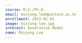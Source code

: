```yaml
---
course: M.S./Ph.D.
email: minjong.lee@postech.ac.kr
enrollment: 2022-01-01
image: minjong-lee.jpg
interest: Generative Model
name: Minjong Lee
---
```

